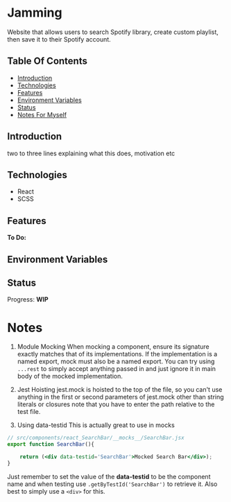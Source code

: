 # Jamming
Website that allows users to search Spotify library, create custom playlist, then save it to their Spotify account.

## Table Of Contents
+ [Introduction](#introduction)
+ [Technologies](#technologies)
+ [Features](#features)
+ [Environment Variables](#environment-variables)
+ [Status](#status)
+ [Notes For Myself](#notes)


## Introduction
two to three lines explaining what this does, motivation etc

## Technologies
+ React
+ SCSS

## Features

__To Do:__

## Environment Variables

## Status
Progress: __WIP__

# Notes
1) Module Mocking
When mocking a component, ensure its signature exactly matches that of its
implementations. If the implementation is a named export, mock must also be
a named export. You can try using `...rest` to simply accept anything passed
 in and just ignore it in main body of the mocked implementation.
 
2) Jest Hoisting
 jest.mock is hoisted to the top of the file, so you can't use anything in the first or
 second parameters of jest.mock other than string literals or closures
 note that you have to enter the path relative to the test file.

3) Using data-testid 
This is actually great to use in mocks
```jsx
// src/components/react_SearchBar/__mocks__/SearchBar.jsx
export function SearchBar(){

    return (<div data-testid='SearchBar'>Mocked Search Bar</div>);
}
```
Just remember to set the value of the __data-testid__ to be the component name and when testing use
`.getByTestId('SearchBar')` to retrieve it. Also best to simply use a `<div>` for this.
